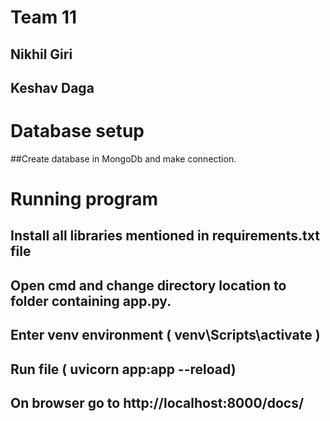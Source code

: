 # Team 11
## Nikhil Giri
## Keshav Daga

# Database setup
##Create database in  MongoDb and make connection.

# Running program
## Install all libraries mentioned in requirements.txt file
## Open cmd and change directory location to folder containing app.py.
## Enter venv environment ( venv\Scripts\activate )
## Run file ( uvicorn app:app --reload)
## On browser go to http://localhost:8000/docs/
